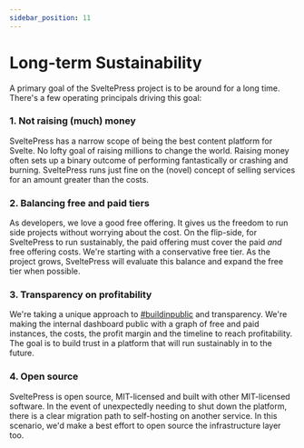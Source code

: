 ```yaml
---
sidebar_position: 11
---
```


# Long-term Sustainability

A primary goal of the SveltePress project is to be around for a long time.
There's a few operating principals driving this goal:

### 1. Not raising (much) money

SveltePress has a narrow scope of being the best content platform for Svelte.
No lofty goal of raising millions to change the world. Raising money often sets up
a binary outcome of performing fantastically or crashing and burning. SveltePress
runs just fine on the (novel) concept of selling services for an amount greater than the costs.

### 2. Balancing free and paid tiers

As developers, we love a good free offering. It gives us the freedom to run side projects
without worrying about the cost. On the flip-side, for SveltePress to run sustainably,
the paid offering must cover the paid _and_ free offering costs. We're starting with a conservative
free tier. As the project grows, SveltePress will evaluate this balance and expand
the free tier when possible.

### 3. Transparency on profitability

We're taking a unique approach to [#buildinpublic](https://twitter.com/hashtag/buildinpublic) and transparency. We're making the internal dashboard public with a graph of free and paid instances, the costs, the profit margin and the timeline to
reach profitability. The goal is to build trust in a platform that will run sustainably in to the future.

### 4. Open source

SveltePress is open source, MIT-licensed and built with other MIT-licensed software. In the event of unexpectedly needing to shut down the platform, there is a clear migration path to self-hosting on another service. In this scenario, we'd make a best effort to open source the infrastructure layer too.
